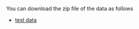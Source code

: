You can download the zip file of the data as follows
- [test data](https://drive.google.com/file/d/1MNtT7tnQTritL_OLGI5zgzUtu__3wgDJ/view?usp=share_link) 
